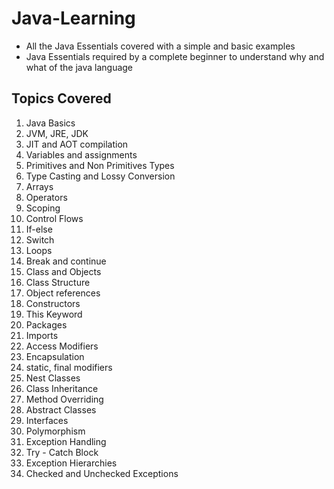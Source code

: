 # Java-Learning

- All the Java Essentials covered with a simple and basic examples 
- Java Essentials required by a complete beginner to understand why and what of the java language

## Topics Covered  

1. Java Basics
2. JVM, JRE, JDK
3. JIT and AOT compilation
4. Variables and assignments
5. Primitives and Non Primitives Types
6. Type Casting and Lossy Conversion
7. Arrays
8. Operators
9. Scoping
10. Control Flows
11. If-else
12. Switch
13. Loops
14. Break and continue
15. Class and Objects
16. Class Structure 
17. Object references
18. Constructors
19. This Keyword
20. Packages
21. Imports
22. Access Modifiers
23. Encapsulation
24. static, final modifiers
25. Nest Classes
26. Class Inheritance
27. Method Overriding
28. Abstract Classes
29. Interfaces
30. Polymorphism
31. Exception Handling
32. Try - Catch Block
33. Exception Hierarchies
34. Checked and Unchecked Exceptions